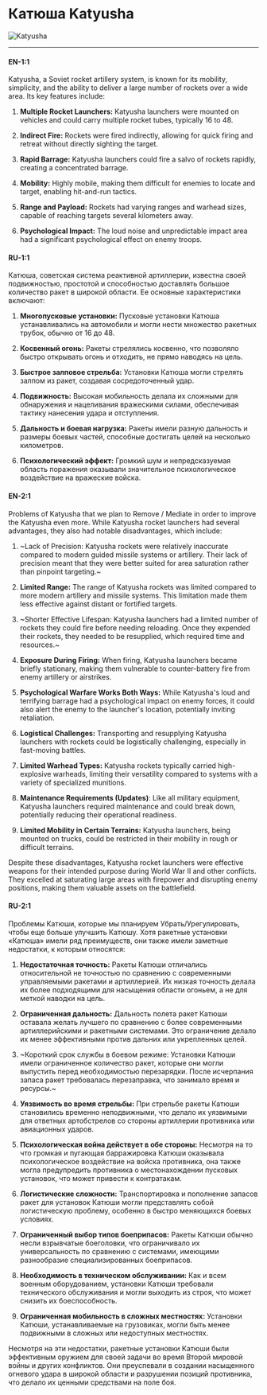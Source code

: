 # Катюша Katyusha
![Katyusha](https://github.com/anarchounidos/Katyusha/assets/94430800/e78cea73-bc72-46d2-8f96-f6b91ec2f65a)

----------------

#### **EN-1:1**

Katyusha, a Soviet rocket artillery system, is known for its mobility, simplicity, and the ability to deliver a large number of rockets over a wide area. Its key features include:

1. **Multiple Rocket Launchers:** Katyusha launchers were mounted on vehicles and could carry multiple rocket tubes, typically 16 to 48.

2. **Indirect Fire:** Rockets were fired indirectly, allowing for quick firing and retreat without directly sighting the target.

3. **Rapid Barrage:** Katyusha launchers could fire a salvo of rockets rapidly, creating a concentrated barrage.

4. **Mobility:** Highly mobile, making them difficult for enemies to locate and target, enabling hit-and-run tactics.

5. **Range and Payload:** Rockets had varying ranges and warhead sizes, capable of reaching targets several kilometers away.

6. **Psychological Impact:** The loud noise and unpredictable impact area had a significant psychological effect on enemy troops.

#### **RU-1:1**

Катюша, советская система реактивной артиллерии, известна своей подвижностью, простотой и способностью доставлять большое количество ракет в широкой области. Ее основные характеристики включают:

1. **Многопусковые установки:** Пусковые установки Катюша устанавливались на автомобили и могли нести множество ракетных трубок, обычно от 16 до 48.

2. **Косвенный огонь:** Ракеты стрелялись косвенно, что позволяло быстро открывать огонь и отходить, не прямо наводясь на цель.

3. **Быстрое залповое стрельба:** Установки Катюша могли стрелять залпом из ракет, создавая сосредоточенный удар.

4. **Подвижность:** Высокая мобильность делала их сложными для обнаружения и нацеливания вражескими силами, обеспечивая тактику нанесения удара и отступления.

5. **Дальность и боевая нагрузка:** Ракеты имели разную дальность и размеры боевых частей, способные достигать целей на несколько километров.

6. **Психологический эффект:** Громкий шум и непредсказуемая область поражения оказывали значительное психологическое воздействие на
вражеские войска.

#### **EN-2:1**

Problems of Katyusha that we plan to Remove / Mediate in order to improve the Katyusha even more.
While Katyusha rocket launchers had several advantages, they also had notable disadvantages, which include:

1. ~Lack of Precision: Katyusha rockets were relatively inaccurate compared to modern guided missile systems or artillery. Their lack of precision meant that they were better suited for area saturation rather than pinpoint targeting.~

2. **Limited Range:** The range of Katyusha rockets was limited compared to more modern artillery and missile systems. This limitation made them less effective against distant or fortified targets.

3. ~Shorter Effective Lifespan: Katyusha launchers had a limited number of rockets they could fire before needing reloading. Once they expended their rockets, they needed to be resupplied, which required time and resources.~

4. **Exposure During Firing:** When firing, Katyusha launchers became briefly stationary, making them vulnerable to counter-battery fire from enemy artillery or airstrikes.

5. **Psychological Warfare Works Both Ways:** While Katyusha's loud and terrifying barrage had a psychological impact on enemy forces, it could also alert the enemy to the launcher's location, potentially inviting retaliation.

6. **Logistical Challenges:** Transporting and resupplying Katyusha launchers with rockets could be logistically challenging, especially in fast-moving battles.

7. **Limited Warhead Types:** Katyusha rockets typically carried high-explosive warheads, limiting their versatility compared to systems with a variety of specialized munitions.

8. **Maintenance Requirements (Updates)**: Like all military equipment, Katyusha launchers required maintenance and could break down, potentially reducing their operational readiness.

9. **Limited Mobility in Certain Terrains:** Katyusha launchers, being mounted on trucks, could be restricted in their mobility in rough or difficult terrains.

Despite these disadvantages, Katyusha rocket launchers were effective weapons for their intended purpose during World War II and other conflicts. They excelled at saturating large areas with firepower and disrupting enemy positions, making them valuable assets on the battlefield.

#### **RU-2:1**

Проблемы Катюши, которые мы планируем Убрать/Урегулировать, чтобы еще больше улучшить Катюшу.
Хотя ракетные установки «Катюша» имели ряд преимуществ, они также имели заметные недостатки, к которым относятся:

1. **Недостаточная точность:** Ракеты Катюши отличались относительной не точностью по сравнению с современными управляемыми ракетами и артиллерией. Их низкая точность делала их более подходящими для насыщения области огоньем, а не для меткой наводки на цель.

2. **Ограниченная дальность:** Дальность полета ракет Катюши оставала желать лучшего по сравнению с более современными артиллерийскими и ракетными системами. Это ограничение делало их менее эффективными против дальних или укрепленных целей.

3. ~Короткий срок службы в боевом режиме: Установки Катюши имели ограниченное количество ракет, которые они могли выпустить перед необходимостью перезарядки. После исчерпания запаса ракет требовалась перезаправка, что занимало время и ресурсы.~

4. **Уязвимость во время стрельбы:** При стрельбе ракеты Катюши становились временно неподвижными, что делало их уязвимыми для ответных артобстрелов со стороны артиллерии противника или авиационных ударов.

5. **Психологическая война действует в обе стороны:** Несмотря на то что громкая и пугающая барражировка Катюши оказывала психологическое воздействие на войска противника, она также могла предупредить противника о местонахождении пусковых установок, что может привести к контратакам.

6. **Логистические сложности:** Транспортировка и пополнение запасов ракет для установок Катюши могли представлять собой логистическую проблему, особенно в быстро меняющихся боевых условиях.

7. **Ограниченный выбор типов боеприпасов:** Ракеты Катюши обычно несли взрывчатые боеголовки, что ограничивало их универсальность по сравнению с системами, имеющими разнообразие специализированных боеприпасов.

8. **Необходимость в техническом обслуживании:** Как и всем военным оборудованием, установки Катюши требовали технического обслуживания и могли выходить из строя, что может снизить их боеспособность.

9. **Ограниченная мобильность в сложных местностях:** Установки Катюши, устанавливаемые на грузовиках, могли быть менее подвижными в сложных или недоступных местностях.

Несмотря на эти недостатки, ракетные установки Катюши были эффективным оружием для своей задачи во время Второй мировой войны и других конфликтов. Они преуспевали в создании насыщенного огневого удара в широкой области и разрушении позиций противника, что делало их ценными средствами на поле боя.
